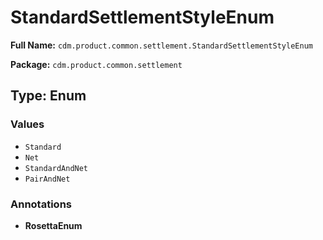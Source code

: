 # StandardSettlementStyleEnum

**Full Name:** `cdm.product.common.settlement.StandardSettlementStyleEnum`

**Package:** `cdm.product.common.settlement`

## Type: Enum

### Values

- `Standard`
- `Net`
- `StandardAndNet`
- `PairAndNet`
### Annotations

- **RosettaEnum**

